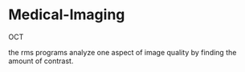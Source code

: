 # Medical-Imaging
OCT

the rms programs analyze one aspect of image quality by finding the amount of contrast.
